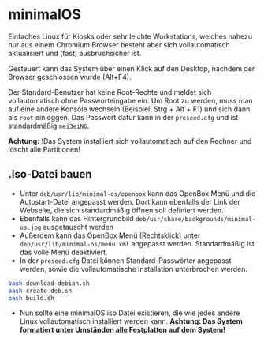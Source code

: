 # minimalOS

Einfaches Linux für Kiosks oder sehr leichte Workstations, welches nahezu nur aus einem Chromium Browser besteht aber sich vollautomatisch aktualisiert und (fast) ausbruchsicher ist.

Gesteuert kann das System über einen Klick auf den Desktop, nachdem der Browser geschlossen wurde (Alt+F4).

Der Standard-Benutzer hat keine Root-Rechte und meldet sich vollautomatisch ohne Passworteingabe ein.
Um Root zu werden, muss man auf eine andere Konsole wechseln (Beispiel: Strg + Alt + F1) und sich dann als `root` einloggen. Das Passwort dafür kann in der `preseed.cfg` und ist standardmäßig `mei3eiN6`.

**Achtung:** !Das System installiert sich vollautomatisch auf den Rechner und löscht alle Partitionen!

## .iso-Datei bauen

- Unter `deb/usr/lib/minimal-os/openbox` kann das OpenBox Menü und die Autostart-Datei angepasst werden. Dort kann ebenfalls der Link der Webseite, die sich standardmäßig öffnen soll definiert werden.
- Ebenfalls kann das Hintergrundbild `deb/usr/share/backgrounds/minimal-os.jpg` ausgetauscht werden
- Außerdem kann das OpenBox Menü (Rechtsklick) unter `deb/usr/lib/minimal-os/menu.xml` angepasst werden. Standardmäßig ist das volle Menü deaktiviert.
- In der `preseed.cfg` Datei können Standard-Passwörter angepasst werden, sowie die vollautomatische Installation unterbrochen werden.

```bash
bash download-debian.sh
bash create-deb.sh
bash build.sh
```

- Nun sollte eine minimalOS.iso Datei existieren, die wie jedes andere Linux vollautomatisch installiert werden kann. **Achtung: Das System formatiert unter Umständen alle Festplatten auf dem System!**
